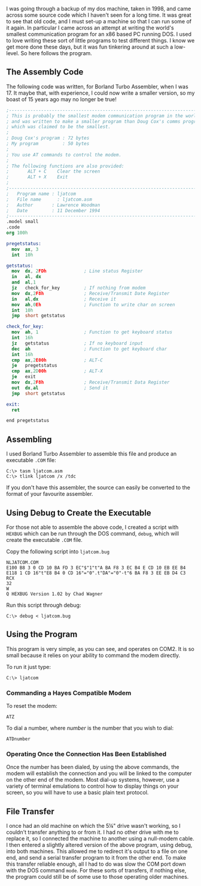 I was going through a backup of my dos machine, taken in 1998, and came across some source code which I haven't seen for a long time.  It was great to see that old code, and I must set-up a machine so that I can run some of it again.  In particular I came across an attempt at writing the world's smallest communication program for an x86 based PC running DOS.  I used to love writing these sort of little programs to test different things.  I know we get more done these days, but it was fun tinkering around at such a low-level.  So here follows the program.

## The Assembly Code
The following code was written, for Borland Turbo Assembler, when I was 17.  It maybe that, with experience, I could now write a smaller version, so my boast of 15 years ago may no longer be true!

```` nasm
;----------------------------------------------------------------------------
; This is probably the smallest modem communication program in the world,
; and was written to make a smaller program than Doug Cox's comms program,
; which was claimed to be the smallest.
;
; Doug Cox's program : 72 bytes
; My program         : 50 bytes
;
; You use AT commands to control the modem.
;
; The following functions are also provided:
;       ALT + C    Clear the screen
;       ALT + X    Exit
;
;----------------------------------------------------------------------------
;   Program name : ljatcom
;   File name	   : ljatcom.asm
;   Author	     : Lawrence Woodman
;   Date         : 11 December 1994
;----------------------------------------------------------------------------
.model small
.code
org 100h

pregetstatus:
  mov  ax, 3
  int  10h

getstatus:
  mov  dx, 2FDh              ; Line status Register
  in   al, dx
  and  al,1
  jz   check_for_key         ; If nothing from modem
  mov  dx,2F8h               ; Receive/Transmit Date Register
  in   al,dx                 ; Receive it
  mov  ah,0Eh                ; Function to write char on screen
  int  10h
  jmp  short getstatus

check_for_key:
  mov  ah, 1                 ; Function to get keyboard status
  int  16h
  jz   getstatus             ; If no keyboard input
  dec  ah                    ; Function to get keyboard char
  int  16h
  cmp  ax,2E00h              ; ALT-C
  je   pregetstatus
  cmp  ax,2D00h              ; ALT-X
  je   exit
  mov  dx,2F8h               ; Receive/Transmit Data Register
  out  dx,al                 ; Send it
  jmp  short getstatus

exit:
  ret

end pregetstatus
````

## Assembling

I used Borland Turbo Assembler to assemble this file and produce an executable `.COM` file:
```` text
C:\> tasm ljatcom.asm
C:\> tlink ljatcom /x /tdc
````

If you don't have this assembler, the source can easily be converted to the format of your favourite assembler.

## Using Debug to Create the Executable

For those not able to assemble the above code, I created a script with `HEXBUG` which can be run through the DOS command, `debug`, which will create the executable `.COM` file.

Copy the following script into `ljatcom.bug`

```` text
NLJATCOM.COM
E100 B8 3 0 CD 10 BA FD 3 EC"$"1"t"A BA F8 3 EC B4 E CD 10 EB EE B4
E118 1 CD 16"t"E8 B4 0 CD 16"="0".t"DA"="0"-t"6 BA F8 3 EE EB D4 C3
RCX
32
W
Q HEXBUG Version 1.02 by Chad Wagner
````

Run this script through debug:
```` text
C:\> debug < ljatcom.bug
````

## Using the Program
This program is very simple, as you can see, and operates on COM2.  It is so small because it relies on your ability to command the modem directly.

To run it just type:
```` text
C:\> ljatcom
````

### Commanding a Hayes Compatible Modem

To reset the modem:
```` text
ATZ
````

To dial a number, where _number_ is the number that you wish to dial:
```` text
ATDnumber
````


### Operating Once the Connection Has Been Established
Once the number has been dialed, by using the above commands, the modem will establish the connection and you will be linked to the computer on the other end of the modem.  Most dial-up systems, however, use a variety of terminal emulations to control how to display things on your screen, so you will have to use a basic plain text protocol.

## File Transfer
I once had an old machine on which the 5&frac14;&quot; drive wasn't working, so I couldn't transfer anything to or from it.  I had no other drive with me to replace it, so I connected the machine to another using a null-modem cable.  I then entered a slightly altered version of the above program, using debug, into both machines.  This allowed me to redirect it's output to a file on one end, and send a serial transfer program to it from the other end.  To make this transfer reliable enough, all I had to do was slow the COM port down with the DOS command `mode`.  For these sorts of transfers, if nothing else, the program could still be of some use to those operating older machines.
